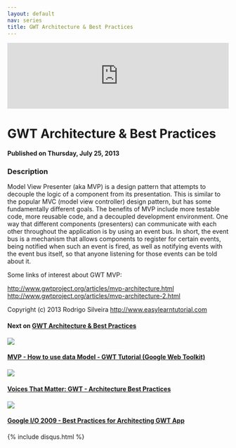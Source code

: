 ```yaml
---
layout: default
nav: series
title: GWT Architecture & Best Practices
---
```


<div class="container">
    <div class="row mt grid">
        <div class="mt"></div>
        <div class="row" style="margin-bottom: 20px;">
            <div class="col-sm-push-1 col-sm-10 col-md-push-2 col-md-8">
                <div class="video-container">
                    <iframe width="100%" src="https://www.youtube.com/embed/QaFgdzyJ1JY" frameborder="0" allowfullscreen></iframe>
                </div>
            </div>
            <div class="clearfix"></div>
            <div class="col-md-8">
                <h1>GWT Architecture & Best Practices</h1>
                <h4>Published on Thursday, July 25, 2013</h4>
                <h3>Description</h3>
                <p>Model View Presenter (aka MVP) is a design pattern that attempts to decouple the logic of a component from its presentation. This is similar to the popular MVC (model view controller) design pattern, but has some fundamentally different goals. The benefits of MVP include more testable code, more reusable code, and a decoupled development environment. One way that different components (presenters) can communicate with each other throughout the application is by using an event bus. In short, the event bus is a mechanism that allows components to register for certain events, being notified when such an event is fired, as well as notifying events with the event bus itself, so that anyone listening for those events can be told about it.

Some links of interest about GWT MVP: 

http://www.gwtproject.org/articles/mvp-architecture.html
http://www.gwtproject.org/articles/mvp-architecture-2.html

Copyright (c) 2013 Rodrigo Silveira http://www.easylearntutorial.com</p>
            </div>
            <div class="col-md-4">
                <h4>Next on <a href="/series/gwt-architecture-best-practices">GWT Architecture & Best Practices</a></h4><div class="row" style="margin-bottom: 20px">
            <div class="col-md-6">
                <a href="/series/gwt-architecture-best-practices/mvp-how-to-use-data-model-gwt-tutorial-google-web-toolkit-">
                    <img src="/img/blank.gif" data-echo="https://i.ytimg.com/vi/hi1WiV_90Yo/hqdefault.jpg" class="img-responsive" />
                </a>
            </div>
            <div class="col-md-6">
                <h4>
                    <a href="/series/gwt-architecture-best-practices/mvp-how-to-use-data-model-gwt-tutorial-google-web-toolkit-">MVP - How to use data Model - GWT Tutorial (Google Web Toolkit)</a>
                </h4>
            </div>
        </div><div class="row" style="margin-bottom: 20px">
            <div class="col-md-6">
                <a href="/series/gwt-architecture-best-practices/voices-that-matter-gwt-architecture-best-practices">
                    <img src="/img/blank.gif" data-echo="https://i.ytimg.com/vi/Uwp3EVU5ePA/hqdefault.jpg" class="img-responsive" />
                </a>
            </div>
            <div class="col-md-6">
                <h4>
                    <a href="/series/gwt-architecture-best-practices/voices-that-matter-gwt-architecture-best-practices">Voices That Matter: GWT - Architecture Best Practices</a>
                </h4>
            </div>
        </div><div class="row" style="margin-bottom: 20px">
            <div class="col-md-6">
                <a href="/series/gwt-architecture-best-practices/google-i-o-2009-best-practices-for-architecting-gwt-app">
                    <img src="/img/blank.gif" data-echo="https://i.ytimg.com/vi/PDuhR18-EdM/hqdefault.jpg" class="img-responsive" />
                </a>
            </div>
            <div class="col-md-6">
                <h4>
                    <a href="/series/gwt-architecture-best-practices/google-i-o-2009-best-practices-for-architecting-gwt-app">Google I/O 2009 - Best Practices for Architecting GWT App</a>
                </h4>
            </div>
        </div>
            </div>
            <div class="col-md-8">
                {% include disqus.html %}
            </div>
        </div>
    </div>
    <div class="row mt grid"></div>
</div>
